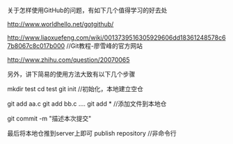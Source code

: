 关于怎样使用GitHub的问题，有如下几个值得学习的好去处

http://www.worldhello.net/gotgithub/

http://www.liaoxuefeng.com/wiki/0013739516305929606dd18361248578c67b8067c8c017b000   //Git教程-廖雪峰的官方网站

http://www.zhihu.com/question/20070065

另外，讲下简易的使用方法大致有以下几个步骤

mkdir test
cd test
git init   //初始化，本地建立空仓

git add aa.c
git add bb.c
....
git add *   //添加文件到本地仓

git commit -m "描述本次提交"

最后将本地仓推到server上即可
publish repository //非命令行
